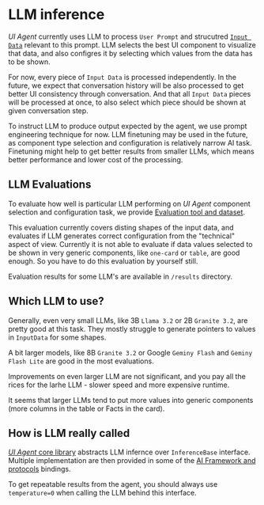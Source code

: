 # LLM inference

*UI Agent* currently uses LLM to process `User Prompt` and strucutred [`Input Data`](input_data.md) relevant to this prompt.
LLM selects the best UI component to visualize that data, and also configres it by selecting which values from the data has to be shown.

For now, every piece of `Input Data` is processed independently. 
In the future, we expect that conversation history will be also processed to get better UI consistency through conversation.
And that all `Input Data` pieces will be processed at once, to also select which piece should be shown at given conversation step.

To instruct LLM to produce output expected by the agent, we use prompt engineering technique for now.
LLM finetuning may be used in the future, as component type selection and configuration is relatively narrow AI task.
Finetuning might help to get better results from smaller LLMs, which means better performance and lower cost of the processing.

## LLM Evaluations

To evaluate how well is particular LLM performing on *UI Agent* component selection and configuration task, 
we provide [Evaluation tool and dataset](https://github.com/RedHat-UX/next-gen-ui-agent/tree/main/tests/ai_eval_components).

This evaluation currently covers disting shapes of the input data, and evaluates if LLM generates correct configuration from 
the "technical" aspect of view. Currently it is not able to evaluate if data values selected to be shown in very generic 
components, like `one-card` or `table`, are good enough. So you have to do this evaluation by yourself still.

Evaluation results for some LLM's are available in `/results` directory.

## Which LLM to use?

Generally, even very small LLMs, like 3B `Llama 3.2` or 2B `Granite 3.2`, are pretty good at this task. They mostly struggle to 
generate pointers to values in `InputData` for some shapes.

A bit larger models, like 8B `Granite 3.2` or Google `Geminy Flash` and `Geminy Flash Lite` are good in the most evaluations.

Improvements on even larger LLM are not significant, and you pay all the rices for the larhe LLM - slower speed and more expensive runtime.

It seems that larger LLMs tend to put more values into generic components (more columns in the table or Facts in the card).


## How is LLM really called

[*UI Agent* core library](ai_apps_binding/pythonlib.md) abstracts LLM infernce over `InferenceBase` interface. 
Multiple implementation are then provided in some of the [AI Framework and protocols](ai_apps_binding/index.md) bindings.

To get repeatable results from the agent, you should always use `temperature=0` when calling the LLM behind this interface.